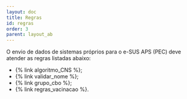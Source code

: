 ```yaml
---
layout: doc
title: Regras
id: regras
order: 3
parent: layout_ab
---
```


O envio de dados de sistemas próprios para o e-SUS APS (PEC) deve atender as regras listadas abaixo:

- {% link algoritmo_CNS %};
- {% link validar_nome %};
- {% link grupo_cbo %};
- {% link regras_vacinacao %}.